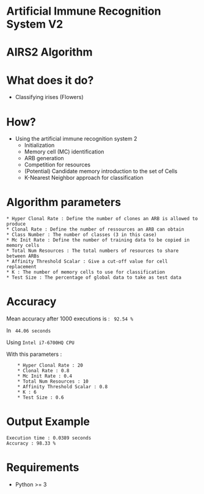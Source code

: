 # Artificial Immune Recognition System V2
# AIRS2 Algorithm

# What does it do?
* Classifying irises (Flowers)

# How?
* Using the artificial immune recognition system 2 
    * Initialization
    * Memory cell (MC) identification
    * ARB generation 
    * Competition for resources
    * (Potential) Candidate memory introduction to the set of Cells 
    * K-Nearest Neighbor approach for classification

# Algorithm parameters
    * Hyper Clonal Rate : Define the number of clones an ARB is allowed to produce
    * Clonal Rate : Define the number of ressources an ARB can obtain
    * Class Number : The number of classes (3 in this case)
    * Mc Init Rate : Define the number of training data to be copied in memory cells 
    * Total Num Resources : The total numbers of resources to share between ARBs
    * Affinity Threshold Scalar : Give a cut-off value for cell replacement
    * K : The number of memory cells to use for classification
    * Test Size : The percentage of global data to take as test data
    
# Accuracy
Mean accuracy after 1000 executions is : ``` 92.54 %```

In ``` 44.06 seconds```

Using ```Intel i7-6700HQ CPU```

With this parameters :
```
    * Hyper Clonal Rate : 20
    * Clonal Rate : 0.8
    * Mc Init Rate : 0.4 
    * Total Num Resources : 10
    * Affinity Threshold Scalar : 0.8
    * K : 6
    * Test Size : 0.6
```

# Output Example
```
Execution time : 0.0389 seconds
Accuracy : 98.33 %
``` 

# Requirements

* Python >= 3


